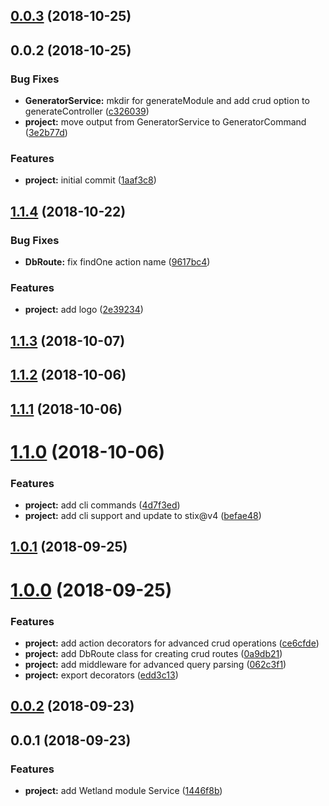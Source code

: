 <a name="0.0.3"></a>
## [0.0.3](https://github.com/SpoonX/stix-generator/compare/v0.0.2...v0.0.3) (2018-10-25)



<a name="0.0.2"></a>
## 0.0.2 (2018-10-25)


### Bug Fixes

* **GeneratorService:** mkdir for generateModule and add crud option to generateController ([c326039](https://github.com/SpoonX/stix-generator/commit/c326039))
* **project:** move output from GeneratorService to GeneratorCommand ([3e2b77d](https://github.com/SpoonX/stix-generator/commit/3e2b77d))


### Features

* **project:** initial commit ([1aaf3c8](https://github.com/SpoonX/stix-generator/commit/1aaf3c8))



<a name="1.1.4"></a>
## [1.1.4](https://github.com/SpoonX/stix-wetland/compare/v1.1.3...v1.1.4) (2018-10-22)


### Bug Fixes

* **DbRoute:** fix findOne action name ([9617bc4](https://github.com/SpoonX/stix-wetland/commit/9617bc4))


### Features

* **project:** add logo ([2e39234](https://github.com/SpoonX/stix-wetland/commit/2e39234))



<a name="1.1.3"></a>
## [1.1.3](https://github.com/SpoonX/stix-wetland/compare/v1.1.2...v1.1.3) (2018-10-07)



<a name="1.1.2"></a>
## [1.1.2](https://github.com/SpoonX/stix-wetland/compare/v1.1.1...v1.1.2) (2018-10-06)



<a name="1.1.1"></a>
## [1.1.1](https://github.com/SpoonX/stix-wetland/compare/v1.1.0...v1.1.1) (2018-10-06)



<a name="1.1.0"></a>
# [1.1.0](https://github.com/SpoonX/stix-wetland/compare/v1.0.1...v1.1.0) (2018-10-06)


### Features

* **project:** add cli commands ([4d7f3ed](https://github.com/SpoonX/stix-wetland/commit/4d7f3ed))
* **project:** add cli support and update to stix@v4 ([befae48](https://github.com/SpoonX/stix-wetland/commit/befae48))



<a name="1.0.1"></a>
## [1.0.1](https://github.com/SpoonX/stix-wetland/compare/v1.0.0...v1.0.1) (2018-09-25)



<a name="1.0.0"></a>
# [1.0.0](https://github.com/SpoonX/stix-wetland/compare/v0.0.2...v1.0.0) (2018-09-25)


### Features

* **project:** add action decorators for advanced crud operations ([ce6cfde](https://github.com/SpoonX/stix-wetland/commit/ce6cfde))
* **project:** add DbRoute class for creating crud routes ([0a9db21](https://github.com/SpoonX/stix-wetland/commit/0a9db21))
* **project:** add middleware for advanced query parsing ([062c3f1](https://github.com/SpoonX/stix-wetland/commit/062c3f1))
* **project:** export decorators ([edd3c13](https://github.com/SpoonX/stix-wetland/commit/edd3c13))



<a name="0.0.2"></a>
## [0.0.2](https://github.com/SpoonX/stix-wetland/compare/v0.0.1...v0.0.2) (2018-09-23)



<a name="0.0.1"></a>
## 0.0.1 (2018-09-23)


### Features

* **project:** add Wetland module Service ([1446f8b](https://github.com/SpoonX/stix-wetland/commit/1446f8b))




